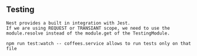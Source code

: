 ## Testing

    Nest provides a built in integration with Jest.
    If we are using REQUEST or TRANSIANT scope, we need to use the module.resolve instead of the module.get of the TestingModule.

    npm run test:watch -- coffees.service allows to run tests only on that file
